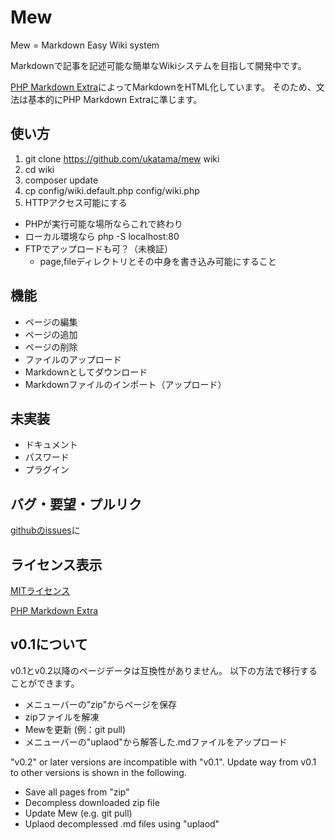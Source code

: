 # Mew
Mew = Markdown Easy Wiki system

Markdownで記事を記述可能な簡単なWikiシステムを目指して開発中です。

[PHP Markdown Extra](https://github.com/michelf/php-markdown)によってMarkdownをHTML化しています。
そのため、文法は基本的にPHP Markdown Extraに準じます。

## 使い方
1. git clone https://github.com/ukatama/mew wiki
2. cd wiki
3. composer update
4. cp config/wiki.default.php config/wiki.php
5. HTTPアクセス可能にする
  * PHPが実行可能な場所ならこれで終わり
  * ローカル環境なら php -S localhost:80
  * FTPでアップロードも可？（未検証）
    * page,fileディレクトリとその中身を書き込み可能にすること

## 機能
* ページの編集
* ページの追加
* ページの削除
* ファイルのアップロード
* Markdownとしてダウンロード
* Markdownファイルのインポート（アップロード）

## 未実装
* ドキュメント
* パスワード
* プラグイン

## バグ・要望・プルリク
[githubのissues](https://github.com/ukatama/mew/issues)に

## ライセンス表示
[MITライセンス](https://github.com/ukatama/mew/blob/master/LICENSE.txt)

[PHP Markdown Extra](https://github.com/michelf/php-markdown/blob/lib/License.md)

## v0.1について
v0.1とv0.2以降のページデータは互換性がありません。
以下の方法で移行することができます。

* メニューバーの"zip"からページを保存
* zipファイルを解凍
* Mewを更新 (例：git pull)
* メニューバーの"uplaod"から解答した.mdファイルをアップロード

"v0.2" or later versions are incompatible with "v0.1".
Update way from v0.1 to other versions is shown in the following.

* Save all pages from "zip"
* Decompless downloaded zip file
* Update Mew (e.g. git pull)
* Uplaod decomplessed .md files using "uplaod"
